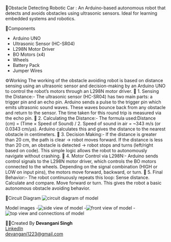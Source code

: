 🤖Obstacle Detecting Robotic Car : An Arduino-based autonomous robot that detects and avoids obstacles using ultrasonic sensors. Ideal for learning embedded systems and robotics.

🔧Components
- Arduino UNO
- Ultrasonic Sensor (HC-SR04)
- L298N Motor Driver
- BO Motors (x4)
- Wheels
- Battery Pack
- Jumper Wires

⚙️Working
The working of the obstacle avoiding robot is based on distance sensing using an ultrasonic sensor and decision-making by an Arduino UNO to control the robot’s motors through an L298N motor driver. 
🔸 1. Sensing the Distance:-
The ultrasonic sensor (HC-SR04) has two main parts: a trigger pin and an echo pin.
Arduino sends a pulse to the trigger pin which emits ultrasonic sound waves.
These waves bounce back from any obstacle and return to the sensor.
The time taken for this round trip is measured via the echo pin.
🔸 2. Calculating the Distance:-
The formula used:Distance (cm) = (Time × Speed of Sound) / 2.
Speed of sound in air = ~343 m/s (or 0.0343 cm/µs).
Arduino calculates this and gives the distance to the nearest obstacle in centimeters.
🔸 3. Decision Making:-
If the distance is greater than 20 cm, the path is clear → robot moves forward.
If the distance is less than 20 cm, an obstacle is detected → robot stops and turns (left/right based on code).
This simple logic allows the robot to autonomously navigate without crashing.
🔸 4. Motor Control via L298N:-
Arduino sends control signals to the L298N motor driver, which controls the BO motors connected to the wheels.
Depending on the signal combination (HIGH or LOW on input pins), the motors move forward, backward, or turn.
🔸 5. Final Behavior:-
The robot continuously repeats this loop:
Sense distance.
Calculate and compare.
Move forward or turn.
This gives the robot a basic autonomous obstacle avoiding behavior.

🔌Circuit Diagram
![circuit diagram of model](https://github.com/user-attachments/assets/465817af-fd94-49b0-bdd2-8e9827bd0f65)


Model images 
-![side view of model](https://github.com/user-attachments/assets/a7b46242-6c35-4f6a-af3c-0760c1ade7ed)
-![front view of model](https://github.com/user-attachments/assets/67934df6-fda3-4c69-8fab-b3296b2a6e8a)
-![top view and connections of model](https://github.com/user-attachments/assets/4a455923-a539-448e-b525-7345a989e50e)


🙋‍♀️Created By
**Devangani Singh**  
[LinkedIn](https://www.linkedin.com/in/devangani-singh-b413a42b1)  
devangani1223@gmail.com
